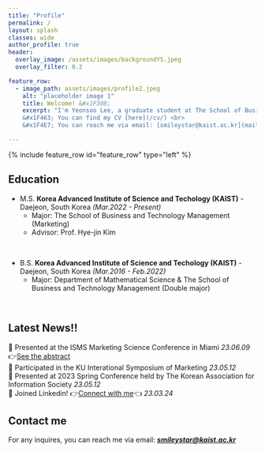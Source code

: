 ```yaml
---  
title: "Profile"
permalink: /
layout: splash
classes: wide
author_profile: true
header:
  overlay_image: /assets/images/backgroundYS.jpeg
  overlay_filter: 0.2

feature_row:
  - image_path: assets/images/profile2.jpeg
    alt: "placeholder image 1"
    title: Welcome! &#x1F308;
    excerpt: "I'm Yeonsoo Lee, a graduate student at The School of Business and Technology Management, KAIST. My focus is on quantitative marketing, with research interests spanning social media marketing, advertising, and aesthetics evaluation of consumer behavior. I'm particularly interested in generating insights from visual content by applying computer vision and deeplearning. <br/><br/> I like fun things and value being in control of my choices. I pursue what brings me joy and take full responsibility for it, allowing me to sustain a passionate and fulfilling life. Marketing is fascinating to me because it relates directly to our daily lives - which makes it fun and relatable. I aim to conduct research that is accessible and enjoyable so that everyone can connect with and find enjoyment in it.<br/><br/>
    &#x1F463; You can find my CV [here](/cv/) <br>
    &#x1F4E7; You can reach me via email: [smileystar@kaist.ac.kr](mailto:smileystar@kaist.ac.kr) or [linkedin](https://www.linkedin.com/in/yeonsoo-lee-smileystar/)"

---
```

{% include feature_row id="feature_row" type="left" %}

## Education

- M.S. **Korea Advanced Institute of Science and Techology (KAIST)** - Daejeon, South Korea
  *(Mar.2022 - Present)*  
    - Major: The School of Business and Technology Management (Marketing)
    - Advisor: Prof. Hye-jin Kim
<br/>

- B.S. **Korea Advanced Institute of Science and Techology (KAIST)** - Daejeon, South Korea
  *(Mar.2016 - Feb.2022)*  
    - Major: Department of Mathematical Science &amp; The School of Business and Technology Management (Double major)
<br/>


## Latest News!!
&#x1F4E2;&#xFE0F; Presented at the ISMS Marketing Science Conference in Miami *23.06.09*  &#x1F449;[See the abstract](https://soo-13.github.io/research1/) <br>
&#x1F64C; Participated in the KU Interational Symposium of Marketing *23.05.12*  <br>
&#x1F4E2;&#xFE0F; Presented at 2023 Spring Conference held by The Korean Association for Information Society *23.05.12* <br>
&#x1F64C; Joined Linkedin! &#x1F449;[Connect with me](https://www.linkedin.com/in/yeonsoo-lee-smileystar/)&#x1F448; *23.03.24*  <br>

<!-- 
## Skills
Tools &#30; **Python, R, Qualtrics, Linux, Latex** <br>
Deep Learning &#30; **Pytorch, Pytorch-lightning, TensorFlow 2.0** <br>
Statistics Softwares &#30;  **SPSS, STATA, SAS** <br>
Languages &#30; **Korean, English** -->
<!-- ## CV

Find attached the PDF version of my CVs:  
*English version*: [CV]({{ site.url }}/download/CV_english.pdf)  

Update: 2020/01/13 -->

## Contact me

For any inquires, you can reach me via email: **_[smileystar@kaist.ac.kr](mailto:smileystar@kaist.ac.kr)_**